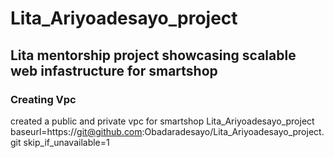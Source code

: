 # Lita_Ariyoadesayo_project
## Lita mentorship project showcasing scalable web infastructure for smartshop
### Creating Vpc
created a public and private vpc for smartshop
Lita_Ariyoadesayo_project
baseurl=https://git@github.com:Obadaradesayo/Lita_Ariyoadesayo_project.git
skip_if_unavailable=1
